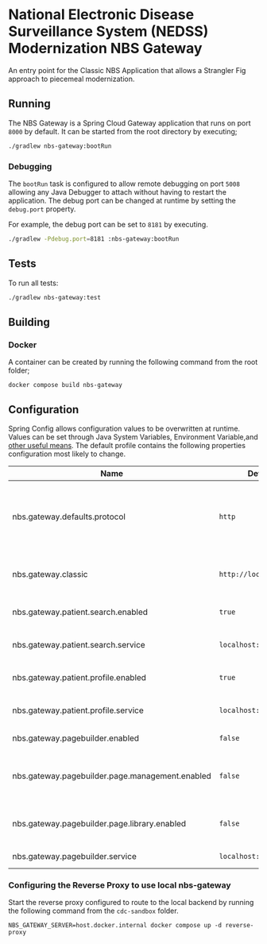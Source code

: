 # National Electronic Disease Surveillance System (NEDSS) Modernization NBS Gateway

An entry point for the Classic NBS Application that allows a Strangler Fig approach to piecemeal modernization.

## Running

The NBS Gateway is a Spring Cloud Gateway application that runs on port `8000` by default. It can be started from the
root directory by executing;

```bash
./gradlew nbs-gateway:bootRun
```

### Debugging

The `bootRun` task is configured to allow remote debugging on port `5008` allowing any Java Debugger to attach without
having to restart the application. The debug port can be changed at runtime by setting the `debug.port` property.

For example, the debug port can be set to `8181` by executing.

```bash
./gradlew -Pdebug.port=8181 :nbs-gateway:bootRun
```

## Tests

To run all tests:

```bash
./gradlew nbs-gateway:test
```

## Building

### Docker

A container can be created by running the following command from the root folder;

```shell
docker compose build nbs-gateway
```

## Configuration

Spring Config allows configuration values to be overwritten at runtime. Values can be set through Java System Variables,
Environment
Variable,and [other useful means](https://docs.spring.io/spring-boot/docs/2.7.5/reference/html/features.html#features.external-config).
The default profile contains the following properties configuration most likely to change.

| Name                                            | Default                 | Description                                                                         |
| ----------------------------------------------- | ----------------------- | ----------------------------------------------------------------------------------- |
| nbs.gateway.defaults.protocol                   | `http`                  | The default protocol used to connect to services. Intra-pod communication is `http` |
| nbs.gateway.classic                             | `http://localhost:7001` | The URI location of the classic NBS Application                                     |
| nbs.gateway.patient.search.enabled              | `true`                  | Enables the Patient Search routing                                                  |
| nbs.gateway.patient.search.service              | `localhost:8080`        | The host name of the Patient Search service                                         |
| nbs.gateway.patient.profile.enabled             | `true`                  | Enables the Patient Profile routing                                                 |
| nbs.gateway.patient.profile.service             | `localhost:8080`        | The host name of the Patient Profile service                                        |
| nbs.gateway.pagebuilder.enabled                 | `false`                 | Enables Page Builder routing                                                        |
| nbs.gateway.pagebuilder.page.management.enabled | `false`                 | Enables the Page Builder Page Management routing                                    |
| nbs.gateway.pagebuilder.page.library.enabled    | `false`                 | Enables the Page Builder Page Library routing                                       |
| nbs.gateway.pagebuilder.service                 | `localhost:8080`        | The host name of the service                                                        |

### Configuring the Reverse Proxy to use local nbs-gateway

Start the reverse proxy configured to route to the local backend by running the following command from the `cdc-sandbox`
folder.

```shell
NBS_GATEWAY_SERVER=host.docker.internal docker compose up -d reverse-proxy
```
